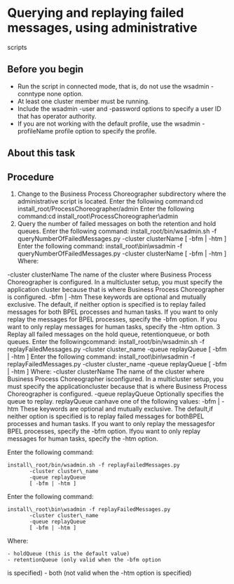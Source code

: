<!-- image -->

# Querying and replaying failed messages, using administrative
scripts

## Before you begin

- Run the script in connected mode,
that is, do not use the wsadmin -conntype none option.
- At least one cluster member must be running.
- Include the wsadmin -user and -password options
to specify a user ID that has operator authority.
- If you are not working with the default
profile, use the wsadmin -profileName profile option
to specify the profile.

## About this task

## Procedure

1. Change to the Business Process Choreographer
subdirectory where the administrative script is located. 
Enter the following
command:cd install\_root/ProcessChoreographer/admin
Enter the following command:cd install\_root\ProcessChoreographer\admin
2. Query the number of failed messages on both the retention
and hold queues.  Enter the following
command:
install\_root/bin/wsadmin.sh -f queryNumberOfFailedMessages.py
           -cluster clusterName
           [ -bfm | -htm ]
Enter the following command:
install\_root\bin\wsadmin -f queryNumberOfFailedMessages.py
           -cluster clusterName
           [ -bfm | -htm ]
Where:

-cluster clusterName
The name of the cluster where Business Process Choreographer is
configured. In a multicluster setup, you must specify the application
cluster because that is where Business Process Choreographer is configured.
-bfm | -htm
These keywords are optional and mutually exclusive. The default,
if neither option is specified is to replay failed messages for both
BPEL processes and human tasks. If you want to only replay the messages
for BPEL processes, specify the -bfm option.  If
you want to only replay messages for human tasks, specify the -htm option.
3 Replay all failed messages on the hold queue, retentionqueue, or both queues. Enter the followingcommand: install\_root/bin/wsadmin.sh -f replayFailedMessages.py -cluster cluster\_name -queue replayQueue [ -bfm | -htm ] Enter the following command: install\_root\bin\wsadmin -f replayFailedMessages.py -cluster cluster\_name -queue replayQueue [ -bfm | -htm ] Where: -cluster clusterName The name of the cluster where Business Process Choreographer isconfigured. In a multicluster setup, you must specify the applicationcluster because that is where Business Process Choreographer is configured. -queue replayQueue Optionally specifies the queue to replay. replayQueue canhave one of the following values: -bfm | -htm These keywords are optional and mutually exclusive. The default,if neither option is specified is to replay failed messages for bothBPEL processes and human tasks. If you want to only replay the messagesfor BPEL processes, specify the -bfm option. Ifyou want to only replay messages for human tasks, specify the -htm option.

Enter the following
command:

```
install\_root/bin/wsadmin.sh -f replayFailedMessages.py
       -cluster cluster\_name
       -queue replayQueue
       [ -bfm | -htm ]
```

Enter the following command:

```
install\_root\bin\wsadmin -f replayFailedMessages.py
       -cluster cluster\_name
       -queue replayQueue
       [ -bfm | -htm ]
```

Where:

    - holdQueue (this is the default value)
    - retentionQueue (only valid when the -bfm option
is specified)
    - both (not valid when the -htm option
is specified)

<!-- image -->